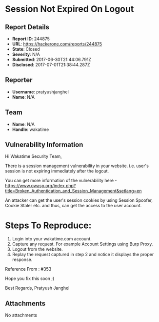 # Session Not Expired On Logout

## Report Details
- **Report ID**: 244875
- **URL**: https://hackerone.com/reports/244875
- **State**: Closed
- **Severity**: N/A
- **Submitted**: 2017-06-30T21:44:06.791Z
- **Disclosed**: 2017-07-01T21:38:44.287Z

## Reporter
- **Username**: pratyushjanghel
- **Name**: N/A

## Team
- **Name**: N/A
- **Handle**: wakatime

## Vulnerability Information
Hi Wakatime Security Team,

There is a  session management vulnerability in your website. i.e. user's session is not expiring immediately after the logout.

You can get more information of the vulnerability here - https://www.owasp.org/index.php?title=Broken_Authentication_and_Session_Management&setlang=en

An attacker can get the user's session cookies by using Session Spoofer, Cookie Staler etc. and thus, can get the access to the user account.

# Steps To Reproduce:

1. Login into your wakatime.com account.
2. Capture any request. For example Account Settings using Burp Proxy. 
3. Logout from the website.
4. Replay the request captured in step 2 and notice it displays the proper response.

Reference From : #353

Hope you fix this soon ;)

Best Regards,
Pratyush Janghel

## Attachments
No attachments
